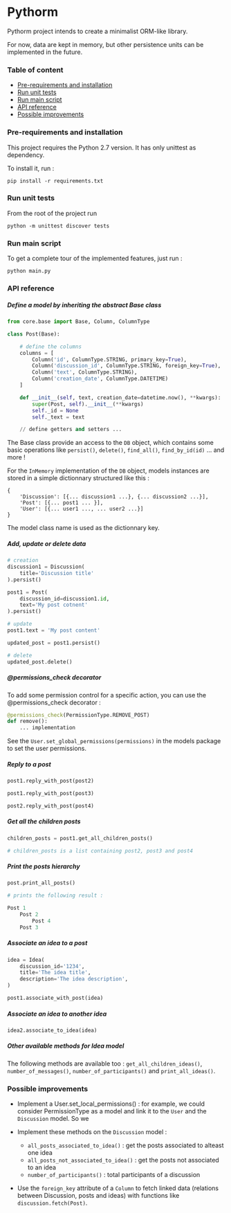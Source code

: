 # Pythorm

Pythorm project intends to create a minimalist ORM-like library. 

For now, data are kept in memory, but other persistence units can be implemented in the future.

### Table of content

* [Pre-requirements and installation](#pre-requirements-and-installation)
* [Run unit tests](#run-unit-tests)
* [Run main script](#run-main-script)
* [API reference](#api-reference)
* [Possible improvements](#possible-improvements)

### Pre-requirements and installation

This project requires the Python 2.7 version. It has only unittest as dependency.

To install it, run : 

```
pip install -r requirements.txt
```

### Run unit tests

From the root of the project run

```
python -m unittest discover tests
```

### Run main script

To get a complete tour of the implemented features, just run :

```
python main.py
```

### API reference

##### Define a model by inheriting the abstract Base class

```python
from core.base import Base, Column, ColumnType

class Post(Base):

    # define the columns
    columns = [
        Column('id', ColumnType.STRING, primary_key=True),
        Column('discussion_id', ColumnType.STRING, foreign_key=True),
        Column('text', ColumnType.STRING),
        Column('creation_date', ColumnType.DATETIME)
    ]

    def __init__(self, text, creation_date=datetime.now(), **kwargs):
        super(Post, self).__init__(**kwargs)
        self._id = None
        self._text = text

    // define getters and setters ...
```

The Base class provide an access to the `DB` object, which contains some basic operations like `persist()`, `delete()`, `find_all()`, `find_by_id(id)` ... and more !

For the `InMemory` implementation of the `DB` object, models instances are stored in a simple dictionnary structured like this :

```
{
    'Discussion': [{... discussion1 ...}, {... discussion2 ...}],
    'Post': [{... post1 ... }],
    'User': [{... user1 ..., ... user2 ...}]
}
```

The model class name is used as the dictionnary key.

##### Add, update or delete data

```python
# creation
discussion1 = Discussion(
    title='Discussion title'
).persist()

post1 = Post(
    discussion_id=discussion1.id,
    text='My post cotnent'
).persist()

# update
post1.text = 'My post content'

updated_post = post1.persist()

# delete
updated_post.delete()
```

##### @permissions_check decorator

To add some permission control for a specific action, you can use the @permissions_check decorator : 

```python
@permissions_check(PermissionType.REMOVE_POST)
def remove():
    ... implementation 
```

See the `User.set_global_permissions(permissions)` in the models package to set the user permissions.

##### Reply to a post

```python
post1.reply_with_post(post2)

post1.reply_with_post(post3)

post2.reply_with_post(post4)
```

##### Get all the children posts

```python
children_posts = post1.get_all_children_posts()

# children_posts is a list containing post2, post3 and post4
```

##### Print the posts hierarchy

```python
post.print_all_posts()

# prints the following result :

Post 1
    Post 2
        Post 4
    Post 3
```

##### Associate an idea to a post

```python
idea = Idea(
    discussion_id='1234',
    title='The idea title',
    description='The idea description',
)

post1.associate_with_post(idea)
```

##### Associate an idea to another idea

```python
idea2.associate_to_idea(idea)
```

##### Other available methods for Idea model

The following methods are available too : `get_all_children_ideas()`, `number_of_messages()`, `number_of_participants()` and `print_all_ideas()`.


### Possible improvements

* Implement a User.set_local_permissions() : for example, we could consider PermissionType as a model and link it to the `User` and the `Discussion` model. So we 

* Implement these methods on the `Discussion` model :

    - `all_posts_associated_to_idea()` : get the posts associated to alteast one idea
    - `all_posts_not_associated_to_idea()` : get the posts not associated to an idea
    - `number_of_participants()` : total participants of a discussion

* Use the `foreign_key` attribute of a `Column` to fetch linked data (relations between Discussion, posts and ideas) with functions like `discussion.fetch(Post)`.



